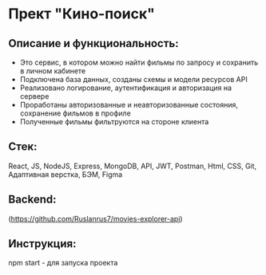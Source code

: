 # Прект "Кино-поиск"
## Описание и функциональность:
* Это сервис, в котором можно найти фильмы по запросу и сохранить в личном кабинете
* Подключена база данных, созданы схемы и модели ресурсов API
* Реализовано логирование, аутентификация и авторизация на сервере
* Проработаны авторизованные и неавторизованные состояния, сохранение фильмов в профиле
* Полученные фильмы фильтруются на стороне клиента
## Стек:
 React, JS, NodeJS, Express, MongoDB, API, JWT, Postman, Html, CSS, Git, Адаптивная верстка, БЭМ, Figma
## Backend:
(https://github.com/Ruslanrus7/movies-explorer-api)
## Инструкция:
npm start - для запуска проекта
